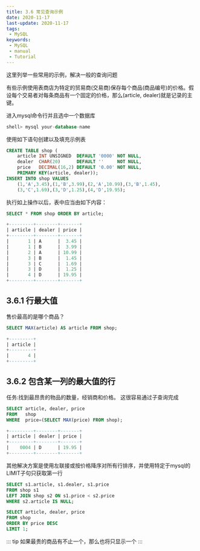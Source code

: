 ```yaml
---
title: 3.6 常见查询示例
date: 2020-11-17
last-update: 2020-11-17
tags:
 - MySQL
keywords:
 - MySQL
 - manual
 - Tutorial
---
```


这里列举一些常用的示例，解决一般的查询问题

有些示例使用表商店为特定的贸易商(交易商)保存每个商品(商品编号)的价格。假设每个交易者对每条商品有一个固定的价格，那么(article, dealer)就是记录的主键。

进入mysql命令行并且选中一个数据库

```sql
shell> mysql your-database-name
```

使用如下语句创建以及填充示例表

```sql
CREATE TABLE shop (
    article INT UNSIGNED  DEFAULT '0000' NOT NULL,
    dealer  CHAR(20)      DEFAULT ''     NOT NULL,
    price   DECIMAL(16,2) DEFAULT '0.00' NOT NULL,
    PRIMARY KEY(article, dealer));
INSERT INTO shop VALUES
    (1,'A',3.45),(1,'B',3.99),(2,'A',10.99),(3,'B',1.45),
    (3,'C',1.69),(3,'D',1.25),(4,'D',19.95);
```
执行如上操作以后，表中应当由如下内容：
```sql
SELECT * FROM shop ORDER BY article;

+---------+--------+-------+
| article | dealer | price |
+---------+--------+-------+
|       1 | A      |  3.45 |
|       1 | B      |  3.99 |
|       2 | A      | 10.99 |
|       3 | B      |  1.45 |
|       3 | C      |  1.69 |
|       3 | D      |  1.25 |
|       4 | D      | 19.95 |
+---------+--------+-------+
```

## 3.6.1 行最大值
售价最高的是哪个商品？
```sql
SELECT MAX(article) AS article FROM shop;

+---------+
| article |
+---------+
|       4 |
+---------+
```
## 3.6.2 包含某一列的最大值的行
任务:找到最昂贵的物品的数量，经销商和价格。
这很容易通过子查询完成
```sql
SELECT article, dealer, price
FROM   shop
WHERE  price=(SELECT MAX(price) FROM shop);

+---------+--------+-------+
| article | dealer | price |
+---------+--------+-------+
|    0004 | D      | 19.95 |
+---------+--------+-------+
```
其他解决方案是使用左联接或按价格降序对所有行排序，并使用特定于mysql的LIMIT子句只获取第一行
```SQL
SELECT s1.article, s1.dealer, s1.price
FROM shop s1
LEFT JOIN shop s2 ON s1.price < s2.price
WHERE s2.article IS NULL;

SELECT article, dealer, price
FROM shop
ORDER BY price DESC
LIMIT 1;
```
::: tip
如果最贵的商品有不止一个，那么也将只显示一个
:::
